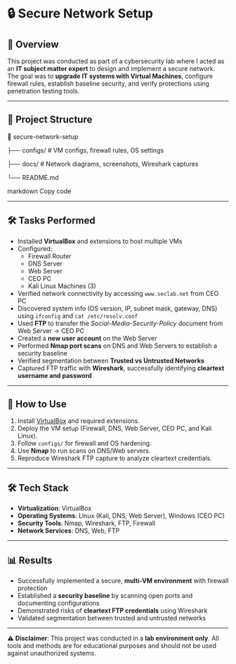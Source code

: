 # 🔒 Secure Network Setup

## 📌 Overview  
This project was conducted as part of a cybersecurity lab where I acted as an **IT subject matter expert** to design and implement a secure network.  
The goal was to **upgrade IT systems with Virtual Machines**, configure firewall rules, establish baseline security, and verify protections using penetration testing tools.  

---

## 📂 Project Structure
📂 secure-network-setup

├── configs/ # VM configs, firewall rules, OS settings

├── docs/ # Network diagrams, screenshots, Wireshark captures

└── README.md

markdown
Copy code

---

## 🛠️ Tasks Performed
- Installed **VirtualBox** and extensions to host multiple VMs  
- Configured:  
  - Firewall Router  
  - DNS Server  
  - Web Server  
  - CEO PC  
  - Kali Linux Machines (3)  
- Verified network connectivity by accessing `www.seclab.net` from CEO PC  
- Discovered system info (OS version, IP, subnet mask, gateway, DNS) using `ifconfig` and `cat /etc/resolv.conf`  
- Used **FTP** to transfer the *Social-Media-Security-Policy* document from Web Server → CEO PC  
- Created a **new user account** on the Web Server  
- Performed **Nmap port scans** on DNS and Web Servers to establish a security baseline  
- Verified segmentation between **Trusted vs Untrusted Networks**  
- Captured FTP traffic with **Wireshark**, successfully identifying **cleartext username and password**  

---

## 🚀 How to Use
1. Install [VirtualBox](https://www.virtualbox.org/wiki/Downloads) and required extensions.  
2. Deploy the VM setup (Firewall, DNS, Web Server, CEO PC, and Kali Linux).  
3. Follow `configs/` for firewall and OS hardening.  
4. Use **Nmap** to run scans on DNS/Web servers.  
5. Reproduce Wireshark FTP capture to analyze cleartext credentials.  

---

## 🛠️ Tech Stack
- **Virtualization**: VirtualBox  
- **Operating Systems**: Linux (Kali, DNS, Web Server), Windows (CEO PC)  
- **Security Tools**: Nmap, Wireshark, FTP, Firewall  
- **Network Services**: DNS, Web, FTP  

---

## 📊 Results
- Successfully implemented a secure, **multi-VM environment** with firewall protection  
- Established a **security baseline** by scanning open ports and documenting configurations  
- Demonstrated risks of **cleartext FTP credentials** using Wireshark  
- Validated segmentation between trusted and untrusted networks  

---

⚠️ **Disclaimer**: This project was conducted in a **lab environment only**. All tools and methods are for educational purposes and should not be used against unauthorized systems.  
